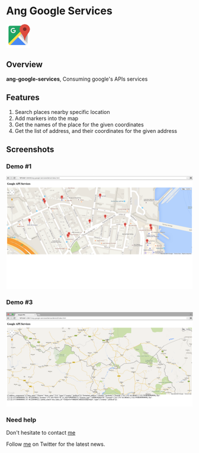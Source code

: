 # Ang Google Services

![Google Map icon](https://github.com/khalednobani/ang-google-services/blob/master/assets/img/google-map-icon.png?raw=true)

## Overview

**ang-google-services**, Consuming google's APIs services


## Features

1. Search places nearby specific location
2. Add markers into the map
3. Get the names of the place for the given coordinates
4. Get the list of address, and their coordinates for the given address

## Screenshots

### Demo #1

![Demo 1](https://github.com/khalednobani/ang-google-services/blob/master/assets/img/1.%20Demo%20%231.png?raw=true)

### Demo #3

![Demo 3](https://github.com/khalednobani/ang-google-services/blob/master/assets/img/2.%20demo%20%233.png?raw=true)

### Need help

Don't hesitate to contact [me](mailto:khaled.z.nobani@gmail.com)

Follow [me](https://twitter.com/khalednobani) on Twitter for the latest news.

